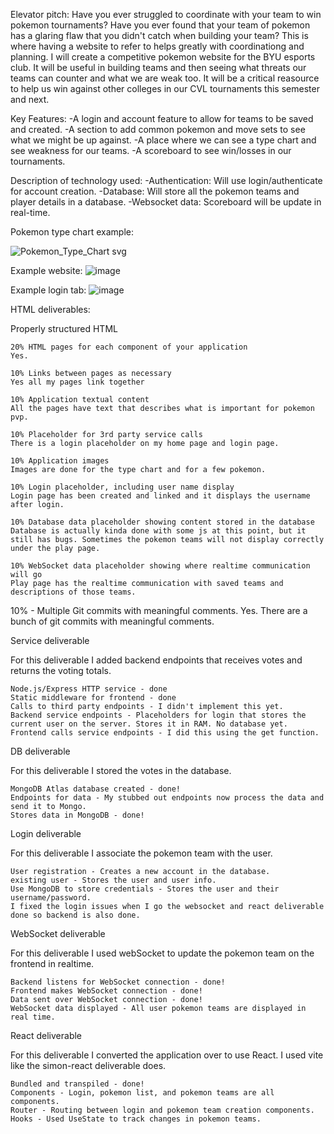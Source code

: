 Elevator pitch:
Have you ever struggled to coordinate with your team to win pokemon tournaments? Have you ever found that your team of pokemon has a glaring flaw that you didn't catch when building your team? This is where having a website to refer to helps greatly with coordinationg and planning. I will create a competitive pokemon website for the BYU esports club. It will be useful in building teams and then seeing what threats our teams can counter and what we are weak too. It will be a critical reasource to  help us win against other colleges in our CVL tournaments this semester and next. 

Key Features: 
-A login and account feature to allow for teams to be saved and created.
-A section to add common pokemon and move sets to see what we might be up against.
-A place where we can see a type chart and see weakness for our teams.
-A scoreboard to see win/losses in our tournaments. 

Description of technology used:
-Authentication: Will use login/authenticate for account creation.
-Database: Will store all the pokemon teams and player details in a database. 
-Websocket data: Scoreboard will be update in real-time.

Pokemon type chart example: 

![Pokemon_Type_Chart svg](https://github.com/jrp244/startup/assets/83414799/ba0bf1a1-a65f-4e53-88fb-00080ced1ce9)

Example website: 
![image](https://github.com/jrp244/startup/assets/83414799/0ff789e2-df14-41a9-bc3f-5915cfe78bc6)

Example login tab:
![image](https://github.com/jrp244/startup/assets/83414799/89519442-a349-4569-a082-42135d1a4a82)

HTML deliverables: 


Properly structured HTML

    20% HTML pages for each component of your application
    Yes. 
    
    10% Links between pages as necessary
    Yes all my pages link together
    
    10% Application textual content
    All the pages have text that describes what is important for pokemon pvp.
    
    10% Placeholder for 3rd party service calls
    There is a login placeholder on my home page and login page.
    
    10% Application images
    Images are done for the type chart and for a few pokemon. 
    
    10% Login placeholder, including user name display
    Login page has been created and linked and it displays the username after login.
    
    10% Database data placeholder showing content stored in the database
    Database is actually kinda done with some js at this point, but it still has bugs. Sometimes the pokemon teams will not display correctly under the play page.
    
    10% WebSocket data placeholder showing where realtime communication will go
    Play page has the realtime communication with saved teams and descriptions of those teams.

10% - Multiple Git commits with meaningful comments.
Yes. There are a bunch of git commits with meaningful comments.

Service deliverable

For this deliverable I added backend endpoints that receives votes and returns the voting totals.

    Node.js/Express HTTP service - done
    Static middleware for frontend - done
    Calls to third party endpoints - I didn't implement this yet.
    Backend service endpoints - Placeholders for login that stores the current user on the server. Stores it in RAM. No database yet.
    Frontend calls service endpoints - I did this using the get function.


DB deliverable

For this deliverable I stored the votes in the database.

    MongoDB Atlas database created - done!
    Endpoints for data - My stubbed out endpoints now process the data and send it to Mongo.
    Stores data in MongoDB - done!

Login deliverable

For this deliverable I associate the pokemon team with the user.

    User registration - Creates a new account in the database.
    existing user - Stores the user and user info.
    Use MongoDB to store credentials - Stores the user and their username/password.
    I fixed the login issues when I go the websocket and react deliverable done so backend is also done.

WebSocket deliverable

For this deliverable I used webSocket to update the pokemon team on the frontend in realtime.

    Backend listens for WebSocket connection - done!
    Frontend makes WebSocket connection - done!
    Data sent over WebSocket connection - done!
    WebSocket data displayed - All user pokemon teams are displayed in real time.

React deliverable

For this deliverable I converted the application over to use React. I used vite like the simon-react deliverable does.

    Bundled and transpiled - done!
    Components - Login, pokemon list, and pokemon teams are all components.
    Router - Routing between login and pokemon team creation components.
    Hooks - Used UseState to track changes in pokemon teams. 





